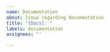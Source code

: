 ```yaml
---
name: Documentation
about: Issue regarding documentation
title: "[Docs]: "
labels: documentation
assignees: ''

---
```


<!-- Any problems with or lack of documentation -->
